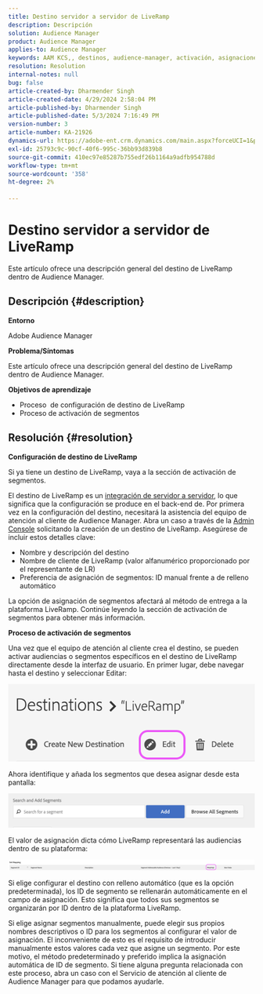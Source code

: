 ```yaml
---
title: Destino servidor a servidor de LiveRamp
description: Descripción
solution: Audience Manager
product: Audience Manager
applies-to: Audience Manager
keywords: AAM KCS,, destinos, audience-manager, activación, asignaciones, S2S, servidor a servidor
resolution: Resolution
internal-notes: null
bug: false
article-created-by: Dharmender Singh
article-created-date: 4/29/2024 2:58:04 PM
article-published-by: Dharmender Singh
article-published-date: 5/3/2024 7:16:49 PM
version-number: 3
article-number: KA-21926
dynamics-url: https://adobe-ent.crm.dynamics.com/main.aspx?forceUCI=1&pagetype=entityrecord&etn=knowledgearticle&id=690836e1-3806-ef11-9f8a-6045bd034c54
exl-id: 25793c9c-90cf-40f6-995c-36bb93d839b8
source-git-commit: 410ec97e85287b755edf26b1164a9adfb954788d
workflow-type: tm+mt
source-wordcount: '358'
ht-degree: 2%

---
```


# Destino servidor a servidor de LiveRamp


Este artículo ofrece una descripción general del destino de LiveRamp dentro de Audience Manager.

## Descripción {#description}


<b>Entorno</b>

Adobe Audience Manager

<b>Problema/Síntomas</b>

Este artículo ofrece una descripción general del destino de LiveRamp dentro de Audience Manager.

<b>Objetivos de aprendizaje</b>

- Proceso &#x200B;&#x200B;&#x200B;&#x200B;&#x200B; de configuración de destino de LiveRamp
- Proceso de activación de segmentos



## Resolución {#resolution}


<b>Configuración de destino de LiveRamp</b>

Si ya tiene un destino de LiveRamp, vaya a la sección de activación de segmentos. 

El destino de LiveRamp es un [integración de servidor a servidor](https://experienceleague.adobe.com/docs/audience-manager/user-guide/features/destinations/device-based/device-based-destinations-list.html?lang=en), lo que significa que la configuración se produce en el back-end de. Por primera vez en la configuración del destino, necesitará la asistencia del equipo de atención al cliente de Audience Manager. Abra un caso a través de la [Admin Console](https://adminconsole.adobe.com/) solicitando la creación de un destino de LiveRamp. Asegúrese de incluir estos detalles clave:

- Nombre y descripción del destino
- Nombre de cliente de LiveRamp (valor alfanumérico proporcionado por el representante de LR)
- Preferencia de asignación de segmentos: ID manual frente a de relleno automático


La opción de asignación de segmentos afectará al método de entrega a la plataforma LiveRamp. Continúe leyendo la sección de activación de segmentos para obtener más información.



<b>Proceso de activación de segmentos</b>

Una vez que el equipo de atención al cliente crea el destino, se pueden activar audiencias o segmentos específicos en el destino de LiveRamp directamente desde la interfaz de usuario. En primer lugar, debe navegar hasta el destino y seleccionar Editar:

![](assets/bd9e9cba-89e3-ed11-a7c7-6045bd0065b6.png)



Ahora identifique y añada los segmentos que desea asignar desde esta pantalla:

![](assets/d96041d3-89e3-ed11-a7c7-6045bd0065b6.png)

El valor de asignación dicta cómo LiveRamp representará las audiencias dentro de su plataforma: 

![](assets/75158bf1-89e3-ed11-a7c7-6045bd0065b6.png)

Si elige configurar el destino con relleno automático (que es la opción predeterminada), los ID de segmento se rellenarán automáticamente en el campo de asignación. Esto significa que todos sus segmentos se organizarán por ID dentro de la plataforma LiveRamp.

Si elige asignar segmentos manualmente, puede elegir sus propios nombres descriptivos o ID para los segmentos al configurar el valor de asignación. El inconveniente de esto es el requisito de introducir manualmente estos valores cada vez que asigne un segmento. Por este motivo, el método predeterminado y preferido implica la asignación automática de ID de segmento. Si tiene alguna pregunta relacionada con este proceso, abra un caso con el Servicio de atención al cliente de Audience Manager para que podamos ayudarle.
